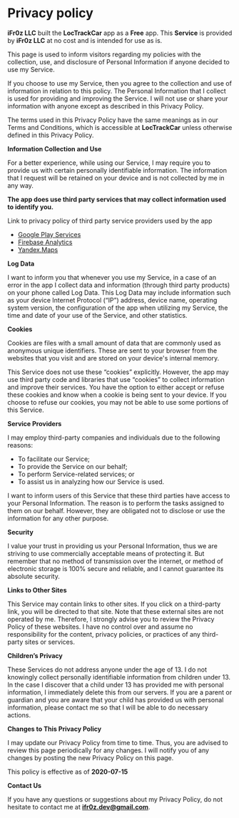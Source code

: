 # Privacy policy

<b>iFr0z LLC</b> built the <b>LocTrackCar</b> app as a <b>Free</b> app. This <b>Service</b> is provided by <b>iFr0z LLC</b> at no cost and is intended for use as is.

This page is used to inform visitors regarding my policies with the collection, use, and disclosure of Personal Information if anyone decided to use my Service.

If you choose to use my Service, then you agree to the collection and use of information in relation to this policy. The Personal Information that I collect is used for providing and improving the Service. I will not use or share your information with anyone except as described in this Privacy Policy.

The terms used in this Privacy Policy have the same meanings as in our Terms and Conditions, which is accessible at <b>LocTrackCar</b> unless otherwise defined in this Privacy Policy.

<b>Information Collection and Use</b>

For a better experience, while using our Service, I may require you to provide us with certain personally identifiable information. The information that I request will be retained on your device and is not collected by me in any way.

<b>The app does use third party services that may collect information used to identify you.</b>

Link to privacy policy of third party service providers used by the app

  * <a href="https://www.google.com/policies/privacy/">Google Play Services</a>
  * <a href="https://firebase.google.com/policies/analytics">Firebase Analytics</a>
  * <a href="https://yandex.ru/legal/maps_termsofuse/">Yandex.Maps</a>

<b>Log Data</b>

I want to inform you that whenever you use my Service, in a case of an error in the app I collect data and information (through third party products) on your phone called Log Data. This Log Data may include information such as your device Internet Protocol (“IP”) address, device name, operating system version, the configuration of the app when utilizing my Service, the time and date of your use of the Service, and other statistics.

<b>Cookies</b>

Cookies are files with a small amount of data that are commonly used as anonymous unique identifiers. These are sent to your browser from the websites that you visit and are stored on your device's internal memory.

This Service does not use these “cookies” explicitly. However, the app may use third party code and libraries that use “cookies” to collect information and improve their services. You have the option to either accept or refuse these cookies and know when a cookie is being sent to your device. If you choose to refuse our cookies, you may not be able to use some portions of this Service.

<b>Service Providers</b>

I may employ third-party companies and individuals due to the following reasons:

  * To facilitate our Service;
  * To provide the Service on our behalf;
  * To perform Service-related services; or
  * To assist us in analyzing how our Service is used.

I want to inform users of this Service that these third parties have access to your Personal Information. The reason is to perform the tasks assigned to them on our behalf. However, they are obligated not to disclose or use the information for any other purpose.

<b>Security</b>

I value your trust in providing us your Personal Information, thus we are striving to use commercially acceptable means of protecting it. But remember that no method of transmission over the internet, or method of electronic storage is 100% secure and reliable, and I cannot guarantee its absolute security.

<b>Links to Other Sites</b>

This Service may contain links to other sites. If you click on a third-party link, you will be directed to that site. Note that these external sites are not operated by me. Therefore, I strongly advise you to review the Privacy Policy of these websites. I have no control over and assume no responsibility for the content, privacy policies, or practices of any third-party sites or services.

<b>Children’s Privacy</b>

These Services do not address anyone under the age of 13. I do not knowingly collect personally identifiable information from children under 13. In the case I discover that a child under 13 has provided me with personal information, I immediately delete this from our servers. If you are a parent or guardian and you are aware that your child has provided us with personal information, please contact me so that I will be able to do necessary actions.

<b>Changes to This Privacy Policy</b>

I may update our Privacy Policy from time to time. Thus, you are advised to review this page periodically for any changes. I will notify you of any changes by posting the new Privacy Policy on this page.

This policy is effective as of <b>2020-07-15</b>

<b>Contact Us</b>

If you have any questions or suggestions about my Privacy Policy, do not hesitate to contact me at <b>ifr0z.dev@gmail.com</b>.
